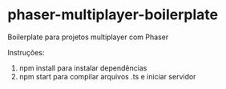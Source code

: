 # phaser-multiplayer-boilerplate
Boilerplate para projetos multiplayer com Phaser

Instruções:

1. npm install para instalar dependências
2. npm start para compilar arquivos .ts e iniciar servidor
